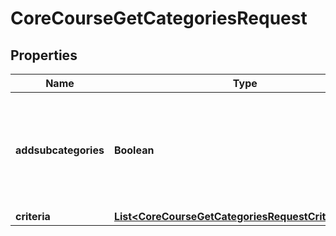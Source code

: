 

# CoreCourseGetCategoriesRequest


## Properties

| Name | Type | Description | Notes |
|------------ | ------------- | ------------- | -------------|
|**addsubcategories** | **Boolean** | return the sub categories infos                                           (1 - default) otherwise only the category info (0) |  [optional] |
|**criteria** | [**List&lt;CoreCourseGetCategoriesRequestCriteriaInner&gt;**](CoreCourseGetCategoriesRequestCriteriaInner.md) |  |  [optional] |



